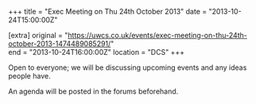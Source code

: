 +++
title = "Exec Meeting on Thu 24th October 2013"
date = "2013-10-24T15:00:00Z"

[extra]
original = "https://uwcs.co.uk/events/exec-meeting-on-thu-24th-october-2013-1474489085291/"    
end = "2013-10-24T16:00:00Z"
location = "DCS"
+++

Open to everyone; we will be discussing upcoming events and any ideas people have.

An agenda will be posted in the forums beforehand.

